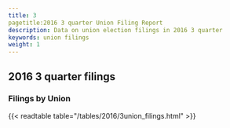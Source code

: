 ```yaml
---
title: 3
pagetitle:2016 3 quarter Union Filing Report
description: Data on union election filings in 2016 3 quarter 
keywords: union filings
weight: 1
---
```


## 2016 3 quarter filings

### Filings by Union
{{< readtable table="/tables/2016/3union_filings.html" >}}
